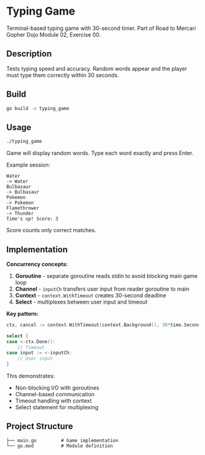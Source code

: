 # Typing Game

Terminal-based typing game with 30-second timer. Part of Road to Mercari Gopher Dojo Module 02, Exercise 00.

## Description

Tests typing speed and accuracy. Random words appear and the player must type them correctly within 30 seconds.

## Build

```bash
go build -o typing_game
```

## Usage

```bash
./typing_game
```

Game will display random words. Type each word exactly and press Enter.

Example session:
```
Water
-> Water
Bulbasaur
-> Bulbasaur
Pokemon
-> Pokemon
Flamethrower
-> Thunder
Time's up! Score: 3
```

Score counts only correct matches.

## Implementation

**Concurrency concepts:**

1. **Goroutine** - separate goroutine reads stdin to avoid blocking main game loop
2. **Channel** - `inputCh` transfers user input from reader goroutine to main
3. **Context** - `context.WithTimeout` creates 30-second deadline
4. **Select** - multiplexes between user input and timeout

**Key pattern:**
```go
ctx, cancel := context.WithTimeout(context.Background(), 30*time.Second)

select {
case <-ctx.Done():
    // Timeout
case input := <-inputCh:
    // User input
}
```

This demonstrates:
- Non-blocking I/O with goroutines
- Channel-based communication
- Timeout handling with context
- Select statement for multiplexing

## Project Structure

```
├── main.go         # Game implementation
└── go.mod          # Module definition
```
